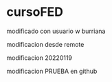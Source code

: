 # cursoFED

modificado con usuario w burriana

modificacion desde remote

modificacion 20220119

  modificacion PRUEBA en github
